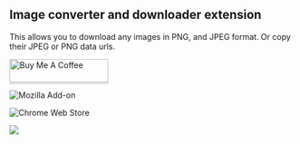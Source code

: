 ## Image converter and downloader extension

This allows you to download any images in PNG, and JPEG format. Or copy their JPEG or PNG data urls.

<a href="https://www.buymeacoffee.com/haseeb" target="_blank"><img src="https://www.buymeacoffee.com/assets/img/custom_images/orange_img.png" alt="Buy Me A Coffee" style="height: 41px !important;width: 174px !important;box-shadow: 0px 3px 2px 0px rgba(190, 190, 190, 0.5) !important;-webkit-box-shadow: 0px 3px 2px 0px rgba(190, 190, 190, 0.5) !important;" ></a>

![Mozilla Add-on](https://img.shields.io/amo/v/image-convert-and-download)

![Chrome Web Store](https://img.shields.io/chrome-web-store/v/ebdifgjdeelbjjbbnmbcggnaehencepi)

[![](https://img.shields.io/badge/dynamic/json?label=edge%20add-on&prefix=v&query=%24.version&url=https%3A%2F%2Fmicrosoftedge.microsoft.com%2Faddons%2Fgetproductdetailsbycrxid%2Fbhdoacfcinckmadigbngeeajmakhhlaj)](https://microsoftedge.microsoft.com/addons/detail/arxivutils/bhdoacfcinckmadigbngeeajmakhhlaj)